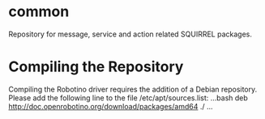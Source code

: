 common
======

Repository for message, service and action related SQUIRREL packages.

Compiling the Repository
========================

Compiling the Robotino driver requires the addition of a Debian repository.
Please add the following line to the file /etc/apt/sources.list:
...bash
deb http://doc.openrobotino.org/download/packages/amd64 ./
...
